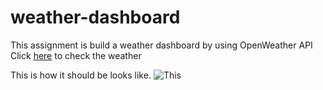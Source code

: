 # weather-dashboard
This assignment is build a weather dashboard by using OpenWeather API
Click [here](https://lostmonkr.github.io/weather-dashboard/. ) to check the weather


This is how it should be looks like.
![This](06-server-side-apis-homework-demo.png/.) 


